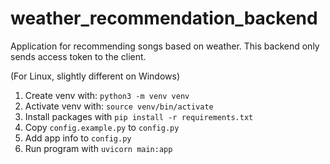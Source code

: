 # weather_recommendation_backend
Application for recommending songs based on weather. This backend only sends access token to the client.

(For Linux, slightly different on Windows)

1. Create venv with: `python3 -m venv venv`
2. Activate venv with: `source venv/bin/activate`
3. Install packages with `pip install -r requirements.txt`
4. Copy `config.example.py` to `config.py`
5. Add app info to `config.py`
6. Run program with `uvicorn main:app`
